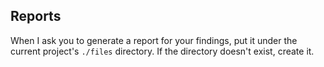 ## Reports

When I ask you to generate a report for your findings, put it under the current project's `./files` directory. If the
directory doesn't exist, create it.
